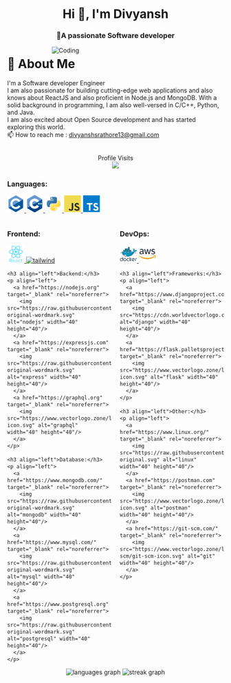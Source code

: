 <h1 align="center">Hi 👋, I'm Divyansh</h1>
<h3 align="center">🚀A passionate Software developer </h3>
<img align ="right" alt="Coding" width="400" src="https://miro.medium.com/v2/resize:fit:1358/0*ygaHmPjQnVmEApdT.gif">

<h1><B> 🚀 About Me </B > </h1>
<p>I'm a Software developer Engineer </br>
 I am also passionate for building cutting-edge web applications and also knows about ReactJS and also proficient in Node.js and MongoDB. With a solid background in programming, I am also well-versed in C/C++, Python, and Java.</br>
I am also excited about Open Source development and has started exploring this world.</br>
📫 How to reach me : <a href="https://mail.google.com/mail/u/2/#inbox">divyanshsrathore13@gmail.com</a></br>
</p>

<p align="center"> 
  <br>Profile Visits<br>
  <img src="https://profile-counter.glitch.me/eaglex12/count.svg"/>
 </p>

<h3 align="left">Languages:</h3>
<p align="left">
  <a href="https://www.cprogramming.com/" target="_blank" rel="noreferrer">
    <img src="https://raw.githubusercontent.com/devicons/devicon/master/icons/c/c-original.svg" alt="c" width="40" height="40"/>
  </a>
  <a href="https://www.w3schools.com/cpp/" target="_blank" rel="noreferrer">
    <img src="https://raw.githubusercontent.com/devicons/devicon/master/icons/cplusplus/cplusplus-original.svg" alt="cplusplus" width="40" height="40"/>
  </a>
  <a href="https://www.python.org" target="_blank" rel="noreferrer">
    <img src="https://raw.githubusercontent.com/devicons/devicon/master/icons/python/python-original.svg" alt="python" width="40" height="40"/>
  </a>
  <a href="https://developer.mozilla.org/en-US/docs/Web/JavaScript" target="_blank" rel="noreferrer">
    <img src="https://raw.githubusercontent.com/devicons/devicon/master/icons/javascript/javascript-original.svg" alt="javascript" width="40" height="40"/>
  </a>
  <a href="https://www.typescriptlang.org/" target="_blank" rel="noreferrer">
    <img src="https://raw.githubusercontent.com/devicons/devicon/master/icons/typescript/typescript-original.svg" alt="typescript" width="40" height="40"/>
  </a>
</p>

<div style="display: flex; flex-wrap: wrap; justify-content: space-between; gap: 20px;">
  <div style="flex: 1; min-width: 200px;">
    <h3 align="left">Frontend:</h3>
    <p align="left">
      <a href="https://reactjs.org/" target="_blank" rel="noreferrer">
        <img src="https://raw.githubusercontent.com/devicons/devicon/master/icons/react/react-original-wordmark.svg" alt="react" width="40" height="40"/>
      </a>
      <a href="https://tailwindcss.com/" target="_blank" rel="noreferrer">
        <img src="https://www.vectorlogo.zone/logos/tailwindcss/tailwindcss-icon.svg" alt="tailwind" width="40" height="40"/>
      </a>
    </p>

    <h3 align="left">Backend:</h3>
    <p align="left">
      <a href="https://nodejs.org" target="_blank" rel="noreferrer">
        <img src="https://raw.githubusercontent.com/devicons/devicon/master/icons/nodejs/nodejs-original-wordmark.svg" alt="nodejs" width="40" height="40"/>
      </a>
      <a href="https://expressjs.com" target="_blank" rel="noreferrer">
        <img src="https://raw.githubusercontent.com/devicons/devicon/master/icons/express/express-original-wordmark.svg" alt="express" width="40" height="40"/>
      </a>
      <a href="https://graphql.org" target="_blank" rel="noreferrer">
        <img src="https://www.vectorlogo.zone/logos/graphql/graphql-icon.svg" alt="graphql" width="40" height="40"/>
      </a>
    </p>

    <h3 align="left">Database:</h3>
    <p align="left">
      <a href="https://www.mongodb.com/" target="_blank" rel="noreferrer">
        <img src="https://raw.githubusercontent.com/devicons/devicon/master/icons/mongodb/mongodb-original-wordmark.svg" alt="mongodb" width="40" height="40"/>
      </a>
      <a href="https://www.mysql.com/" target="_blank" rel="noreferrer">
        <img src="https://raw.githubusercontent.com/devicons/devicon/master/icons/mysql/mysql-original-wordmark.svg" alt="mysql" width="40" height="40"/>
      </a>
      <a href="https://www.postgresql.org" target="_blank" rel="noreferrer">
        <img src="https://raw.githubusercontent.com/devicons/devicon/master/icons/postgresql/postgresql-original-wordmark.svg" alt="postgresql" width="40" height="40"/>
      </a>
    </p>
  </div>

  <div style="flex: 1; min-width: 200px;">
    <h3 align="left">DevOps:</h3>
    <p align="left">
      <a href="https://www.docker.com/" target="_blank" rel="noreferrer">
        <img src="https://raw.githubusercontent.com/devicons/devicon/master/icons/docker/docker-original-wordmark.svg" alt="docker" width="40" height="40"/>
      </a>
      <a href="https://aws.amazon.com" target="_blank" rel="noreferrer">
        <img src="https://raw.githubusercontent.com/devicons/devicon/master/icons/amazonwebservices/amazonwebservices-original-wordmark.svg" alt="aws" width="40" height="40"/>
      </a>
    </p>

    <h3 align="left">Frameworks:</h3>
    <p align="left">
      <a href="https://www.djangoproject.com/" target="_blank" rel="noreferrer">
        <img src="https://cdn.worldvectorlogo.com/logos/django.svg" alt="django" width="40" height="40"/>
      </a>
      <a href="https://flask.palletsprojects.com/" target="_blank" rel="noreferrer">
        <img src="https://www.vectorlogo.zone/logos/pocoo_flask/pocoo_flask-icon.svg" alt="flask" width="40" height="40"/>
      </a>
    </p>

    <h3 align="left">Other:</h3>
    <p align="left">
      <a href="https://www.linux.org/" target="_blank" rel="noreferrer">
        <img src="https://raw.githubusercontent.com/devicons/devicon/master/icons/linux/linux-original.svg" alt="linux" width="40" height="40"/>
      </a>
      <a href="https://postman.com" target="_blank" rel="noreferrer">
        <img src="https://www.vectorlogo.zone/logos/getpostman/getpostman-icon.svg" alt="postman" width="40" height="40"/>
      </a>
      <a href="https://git-scm.com/" target="_blank" rel="noreferrer">
        <img src="https://www.vectorlogo.zone/logos/git-scm/git-scm-icon.svg" alt="git" width="40" height="40"/>
      </a>
    </p>
  </div>
</div>



<div align="center">
  <img src="https://github-readme-stats.vercel.app/api/top-langs?username=eaglex12&show_icons=true&locale=en&layout=compact&theme=dracula" alt="languages graph" height="150" />
  <img src="https://streak-stats.demolab.com?user=eaglex12&locale=en&mode=daily&theme=dark&hide_border=false&border_radius=5&order=3" alt="streak graph" height="150" />
</div>



